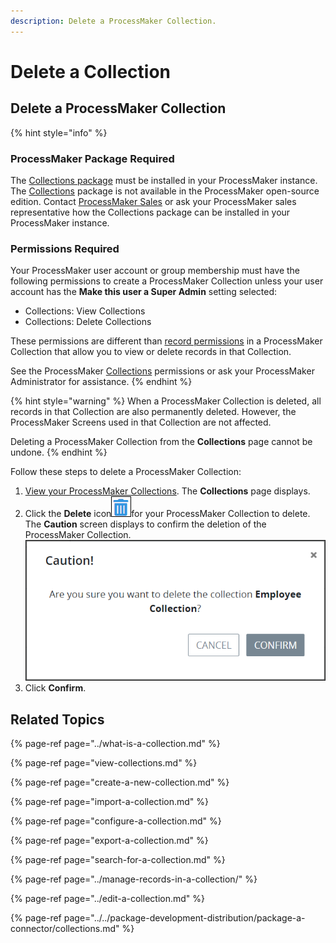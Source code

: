 ```yaml
---
description: Delete a ProcessMaker Collection.
---
```


# Delete a Collection

## Delete a ProcessMaker Collection

{% hint style="info" %}
### ProcessMaker Package Required

The [Collections package](../../package-development-distribution/package-a-connector/collections.md) must be installed in your ProcessMaker instance. The [Collections](../what-is-a-collection.md) package is not available in the ProcessMaker open-source edition. Contact [ProcessMaker Sales](mailto:sales@processmaker.com) or ask your ProcessMaker sales representative how the Collections package can be installed in your ProcessMaker instance.

### Permissions Required

Your ProcessMaker user account or group membership must have the following permissions to create a ProcessMaker Collection unless your user account has the **Make this user a Super Admin** setting selected:

* Collections: View Collections
* Collections: Delete Collections

These permissions are different than [record permissions](configure-a-collection.md#configure-record-permissions-for-processmaker-users) in a ProcessMaker Collection that allow you to view or delete records in that Collection.

See the ProcessMaker [Collections](../../processmaker-administration/permission-descriptions-for-users-and-groups.md#collections) permissions or ask your ProcessMaker Administrator for assistance.
{% endhint %}

{% hint style="warning" %}
When a ProcessMaker Collection is deleted, all records in that Collection are also permanently deleted. However, the ProcessMaker Screens used in that Collection are not affected.

Deleting a ProcessMaker Collection from the **Collections** page cannot be undone.
{% endhint %}

Follow these steps to delete a ProcessMaker Collection:

1. [View your ProcessMaker Collections](view-collections.md#view-all-collections). The **Collections** page displays.
2. Click the **Delete** icon![](../../.gitbook/assets/trash-icon-process-modeler-processes.png)for your ProcessMaker Collection to delete. The **Caution** screen displays to confirm the deletion of the ProcessMaker Collection. ![](../../.gitbook/assets/caution-delete-collection-package.png) 
3. Click **Confirm**.

## Related Topics

{% page-ref page="../what-is-a-collection.md" %}

{% page-ref page="view-collections.md" %}

{% page-ref page="create-a-new-collection.md" %}

{% page-ref page="import-a-collection.md" %}

{% page-ref page="configure-a-collection.md" %}

{% page-ref page="export-a-collection.md" %}

{% page-ref page="search-for-a-collection.md" %}

{% page-ref page="../manage-records-in-a-collection/" %}

{% page-ref page="../edit-a-collection.md" %}

{% page-ref page="../../package-development-distribution/package-a-connector/collections.md" %}

